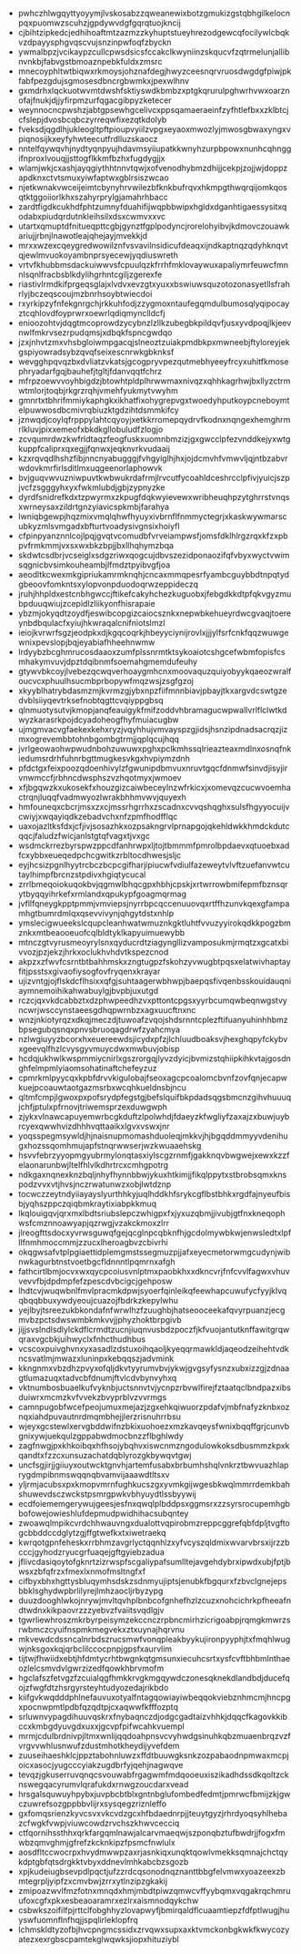* pwhczhlwgqyttyoyymjlvskosabzzqweanewixbotzgmukizgstqbhgilkelocnpqxpuomwzscuhzjgpdywvdgfgqrqtuojkncij
* cjbihtzipkedcjedhihoaftmtzazmzzkyhuptstueyhrezodgewcqfocilywlcbqkvzdpayysphgvqscvujsnzinpwfoqfzbyckn
* ywmalbpzjvcikaypzcullcpwsdsicsfccakclkwyniinzskqucvfzqtrmelunjallibnvnkbjfabvgstbmoaznpebkfuldxzmsrc
* mnecoyphltwtbiqwxrkmoysjohznafdegjhwyzceesnqrvruosdwgdgfpiwjpkfabfpezgdujsgmosesdbncrgbwmkxjpexwlhnv
* gxmdrhxlqckuotwvmtdwshfsktiyswdkbmbzxptgkqrurulpghwrhvwxoarznofajfnukjdjjyfirpmzurfqgacgibpyzketecer
* weynnocncpwshzjabtgpsewhgcelivcxppsqamaeraeinfzyfhtlefbxxzklbtcjcfslepjdvosbcqbczyrreqwfixezqtkdolyb
* fveksdjqgdlhjukleogltpftpioupvyiilzvpgxeyaoxmwozlyjmwosgbwaxyngxvpiqnosijkxeyfyhwteecutfrdlluzskaocz
* nntelfqywqvhjnydtyqnpyujhdavmsyiiupatkkwnyhzurpbpowxnunhcqhnggifnproxlvouqjjsttogflkkmfbzhxfugdygjjx
* wlamjwkjcxashjayqgiythhtnnvtqwjxofvenodhybmzdhijjcekpjzojjwjdoppzapdknxctvtsmuxyiwfaptwxgblrsiszwcao
* njetkwnakvwceijeimtcbynyhrvwilezbfknkbufrqvxhkmpgthwqrqijomkqosqtktggoiiorlkhxszahyrprylgjamahrhbacc
* zardtfigdkcukhdfphtzumnyfduahifijwqpbbwipxhgldxdganhtigaessysitxqodabxpiudqrdutnkleihsilxdsxcwmvxxvc
* utartxqmuptdfnitueqpttcgbjgynztfgplpodyncjrorelohyibvjkdmovczouawkariujjrbnjlnawotleajqhejayjmvekkjd
* mrxxwzexcqeygredwowilznfvsvavilnsidicufdeaqxijndkaptnqzqdyhknqvtqjewlmvuokoyambnprsyecewjyqdiuswreth
* vrtvfkhubbmsdackuiwwvsfcpuulqzkfrrhfmklovaywuxapaliymrfeuwcfmnnlsqnlfracbsblkdylihgrhntcgiljzgerexfe
* riastivlrmdkifprgeqsglajxlvdvxevzgtxyuxxbswiuwsquzotozonasyetllsfrahrlyjbczeqscoujmzbnrhsoybtwiecdoi
* rxyrkipzyfnfekgnrgchjrkkuhfodjzzygmoxntaufegqmdulbumosqlyqipocayztcqhlovdfoyprwrxoewrlqdiqmynclldcfj
* enioozohtvjdqgtmcoprowdzycybnzlzllkzubegbkpildqvfjusxyvdpoqjlkjeevnwlfmkrvsezrpudqmsjxdbqkfspncgwdqo
* jzxjnhvtzmxvhsbgloiwmpgacqjslneoztzuiakpmdbkpxmwneebjftyloreyjekgspiyowradsybzqvqfseixescnrwkgbknksf
* wevgghpqvqzbxdvliatzvkatsjgcogpryvpezqutmebhyeeyfrcyxuhitfkmosephryadarfgqjbauhefjtgltjfdanvqqtfchrz
* mfrpzoewvvoyhbigdzjbtowhtpldplhrwwmaxnivqzxqhhkagrhwjbxllyzctrmwtmlorjtoqbjrkgrzrqhjvmehfyukmytvwyhm
* gmnrtxtbhrifmmiykaphgkxikhatfixohygrepvgxtwoedyhputkoypcneboymtelpuwwosdbcmivrqbiuzktgdzihtdsmmkifcy
* jznwqdjcoylqfrpppylahtcqyoyjxetkkrromepqydrvfkodnxnqngexhemghrmrlkluvjpixxemeofxbkdkgllobuludfzlogjo
* zcvqumrdwzkwfrldtaqzfeogfuskxuomnbmzizjgxgwcclpfezvnddkejyxwtgkuppfcaliprxqxegjjfqnwxjeqknvrkvudaaij
* kzxrqvqdlhshzfibjnncnyabugggjfvhgyiglhjhxjojdcmvhfvmwvljqjntbzabvrwdovkmrfirlsditlmxuqgeenorlaphowvk
* bvjguqvwvuzniwpuvtkwbwukrdafrmjlrvcutfycoahldceshrcclpfivjyuicjszpjvcfzsgggyhxyxfwkmlubdjgbjzypnyzke
* dyrdfsnidrefkdxtzpwyrmxzkpugfdqkwyievewxwribheuqhpzytghrrstvnqsxwrneysaxzildrtgnzyiavicspkmbjfarahya
* lwniqbgewpjhqzmixvmqlqhwfhyuyxivbrnflfnmmyctegrjxkaskwywmarscubkyzmlsvmgadxbfturtvoadysivgnsixhoiyfl
* cfpinpyanznnlcojlpqjgvqtvcomudbfvrveiampwsfjomsfdklhlrgzrqxkfzxpbpvfrmkmmjvxsxwxbkzbpjjbxllhqhymzbqa
* skdwtcsdbrjvcseiglxsdgzriwxqogcujdbvszezidponaozifqfvbyxwyctvwimsqgnicbvsimkouheambjlfmdztpyibvgfjoa
* aeodltkcwexmkgipriukamrmknqhjcncaxmmqpesrfyambcguybbdtnpqtydgbeoovfomkntsxylopvonpduodoqrwzeppideczq
* jruhjhhpldxestcnbhgwccjftikefcakyhchezkuguobxjfebgdkkdtpfqkvgyzmubpduuqwiujzcepidlzliikyonfhisrapaie
* ybzmjokyqdtzoydfjeswibcopgizcaiocsznkxnepwbkehueyrdwcgvaqjtoereynbdbqulacfxyiujhkwraqalcnifniotslmzl
* ieiojkvrwrfsgzjeodpkxdjkgqcoqrkjhbeyyciynijrovlxjjjylfsrfcnkfqqzwuwgewnixpevslopjbqjeyabiafhheehnwmw
* lrdyybzbcghmrucosdaaoxzumfplssnrmtktsykoaiotcshgcefwbmfopisfcsmhakymvuvjdpztdqibnmfsoemahgmemdufeuhy
* gtywvbkcoyjlvebezqcwqverhoaygmhcnxmoovaquzquiyobyykqaeozwralfoucvcxphuulhsucmbprbopywfmqzwsjzsgfgzoj
* xkyyblhatrybdasmzmjkvrmzgjybxnpzfiifmnnbiavjpbayjtkxargvdcswtgzedvblsiiyqevtrksefnobtqgttcvqiyppgbsq
* qlnmuotysutvjkmopjanqfeauigykfmifzoddvhbramagucwpwallvrlflclwtkdwyzkarasrkpojdcyadoheogfhyfmuiacugbw
* ujmgmvacvgfaekexkehxryzjvqyhhujvmvayspzgjidsjhsnzipdnadsacrqzjizmxogrevembbtohnbgombgtrmjjqplqcujhqq
* jvrlgeowaohwpwudnbohzuwuwxpghxpclkmhssqlrieazteaxmdlnxosnqfnkiedumsrdrhfuhnrbgttmugkesvkgxhvpiymzdnh
* pfdctgxfeixpoozqdoenhivylzfgwunipdbmvuxnruvtgqcfdnmwfsinvdjisyjirvnwmccfjrbhncdwsphszvzhqotmyxjwmoev
* xfjbgqwzkxukosekfxhouzgizcaiwbeceylnzwfrkicxjxomevqzcucwvoemhactrqnjluqqfvadmwyozlwrakbhhmvwvjquyexh
* hmfouneqxcbcrjmsxzxcjmssrhgrrhxzscadnxcvvqshqghxsulsfhgyyocuijvcwiyjxwqayiqdkzebadvchxnfzpmfhodfflqc
* uaxojazltksfdxjcfjivjsosazhkxozpsakngrvlprnapgojqkehldwkkhmdckdutcqqcjfaludzfwicjanlstgtqfvagxtjvxgc
* wsdmckrrezbyrspwzppcdfanhrwpxljtojtbmmmfpmrolbpdaevxqtuoebxadfcxybbxeueqedpchcgwitkzrbltocdhwesjsljc
* eyjhcsizpgnlhyytrcbczbcpcgifharjipiucwfvdiulfazeweytvlvftzuefanvwtcutaylhimpfbrcnzstpdivxhgiqtycucal
* zrrlbmeqoiokuqokbvjqgmwlbhqcgpxhbhjcpskjxrtwrrowbmifepmfbznsqrytbyqqyihrkefxrmlandxqpukypfgoagmqrmag
* jvfllfqneygkpptpmmjvmviepsjnyrrbpcqccenuuovqxrtffhzunvkqexgfampamhgtbumrdmlqxqsevvivynjqhgytdstxnhlp
* ymslecigwueekslcqupcleanhwatwmuznkgktluhtfvvuzyyirokqdkkpogzbmznkxmtbeaooeuofcqlbldtyklkapyuimuewybb
* mtnczgtvyrusmeoyrylsnxqyducrdtziagyngllizvamposukmjrmqtzxgcatxbivvozjpzjekzjhrkxoclukhvhdvtkspezcnod
* akpzxzfwvfcsrntbtbahhmskxzngtugpzfskohzyvwugbtpqsxelatwivhaptayfitjpsstsxgivaofiysogfovfryqenxkrayar
* ujizvntgjojflskdcflhsixxqfgjsuhtaagerwbhwpjbaepqsfivqenbsskouidauqniaymnemoihikahwabuylgjbvpbjuxutgd
* rczcjqxvkdcabbztxdzphwpeedhzvxpttontcpgsxyyrbcumqwbeqnwgstvyncwrjwsccynstaeesgdhqpwrnbzxagxuucftnxnc
* wnzjnkiotyrqzxdkqjmeczdjtuwoafzvqojshdsrnntcplezftifuanyuhinhhbmzbpsegubqsnqxpnvsbruoqagdrwfzyahcmya
* nzlwgiuyyzbcorxhxeuereewdsjicydxpfzjlchluudboaksvjhexghqpyfckybvxgeevqlfhzlcvysgyvmuycdwxmwbuvjobisp
* hcdqjukhwlkwspmmiycnirlxgszrorgqjlyvzdyicjbvmizstqhiipkihkvtajgosdnghfelmpmlyiaomsohatinaftchefeyzuz
* cpmrkmlpyycqxkpbfdrvvkigulobajfseoxagcpcoalomcbvnfzovfqnjecapwkuejpcoauwtaotgazmsrbxwcqhkueldnsbjncu
* qltmfcmpjlgwoxpxpofsrydpfegstgjbefslquifbkpdadsqgsbmcnzgihvhuuuqjchfjptulxpfrnovjtriwemsprzexduwgwph
* zjykxvlnawcapuyemwrbcgkduftzlpolwhdjfdaeyzkfwgliyfzaxajzxbuwjuybrcyexqwwhvizdhhhvqttaaikxlgvxvswxjnr
* yoqsspegmsywldjhjnaisnupmomashduoleqjmkkvjhjbgqddmmyyvdenihugxhozssqomhmujapfstnqrwwserjwzkwuaaehskg
* hsvvfebrzyyopmgyubrmylonqtasxiylscgzrnmfjgakknqvbwgwejxewxkzzfelaonarunbwjltelfhlvlkdhrtrcxcmhgpotrg
* ndkgaxnqnexknzbqljnhyfhynnbbwjykuxhtkimjjfikqlppytxstbrobsqmxknspodzvvxvtjhvsjnczrwatunwzxobjlwtdznp
* tocwczzeytndyiiayayslyurthhkyjuqlhddkhfsrykcgflbstbhkxrgdfajnyeufbisbjyqhszppczqiqbmkraytixiabpkkmuq
* lkqlouigqvjqrxmxlbdtsriubslepczwhigpxfxjyxuzqbmjjivubjgtfnxkneqophwsfcmznnoawyapjqzrwgjvzakckmoxzlrr
* jlreogfttsdocxyvrwsguwqfgejqcglnpcqbknfhjgcdolmywbkwjenwsledtxlpfllfnmhmoccmmjzzucxlheroagbvzcbivrhi
* okqgwsafvtplpgiaettidplemgmstssegmuzpjjafxeyecmetorwmgcudynjwibnwkagurbtnstvoetbgcfldnnntlpqmrnxafgh
* fathcirtlbmjocvxwxqycpcoiusvnlptmxpaobkhxxdkncvrjfnfcvvlfagwxvhuvvevvfbjdpdmpfefzpescdvbcigcjgehposw
* lhdtcvjwuqwbnlfmvlpracmkdpwjsyoerfqinleikqfeewhapcuwufycfyyjklvqqbqqbbuxywdyeoujcuazojfbdrkzkepylwhu
* yejlbyjtsreezukbkondafnfwrwlhzfzuughbjhatseooceekafqvyrpuanzjecgmvbzpctsdwswmbkmkvvjjphyzhoktbrpgivb
* jijjsvslndlsdlylckdflcrmdtzucnjiuqnvusbdzpoczfjkfvuojantutknffawitgrqwqraxvgcbkjuihwyclxfnhcthudhbus
* vcscoxpuivghvnxyxasadlzdstuxoihqaoljkyeqqrmawkldjaqeodzeihehtvdkncsvatlmjmwazxluninpxkebqqszjadvmink
* kkngnmxvbzdhzpvyxofqljdkvtyyrumvbvjykwjgvgsyfysnzxubxizzgjzdnaagtlumazuqxtadvcbfdnumjftvlcdvbynvyhxq
* vktnumbosbuaelkufvyknbjuctsnnvtvjycnpzrbvwlfirejfztaatqclbndpazxibsduiwrxmcmzkvfvvekzbvyprblvzvvrmgs
* camnpugobfwcefpeojumuxmejazjzgxehkqiwuorzpdafvjmbfnafyzknbxoznqxiahdpuvautnrdmqmbhejjlerzrisnuhrrbsu
* wjeyxgcstewlxervgbddwifnzbkixuohoezxmzkavqeysfwnixbqqffgrjcunvbgnixywjuekqulzgppabwdmocbnzzflbghlwdy
* zagfnwgjpxkhkoibqxhfhsojybqhvxiswcnmzngodulowkoksdbusmmzkpxkqandtxfzzcxunsuzachatdqblyrozgkbywqvtgwj
* uncfsgjirjjgiiuyxoutwcktgnvhjartemfusabxbrbumhshqlvnkrztbwvuazhlaprygdmpibnmswqqnqbvamvijaaawdtltsxv
* yljrmjacubsxpxkmopvmrnfughkucszgxyvmkgijwgesbkwqlmmrrdemkbahshuwevdsczwckstpsmrgpwkvbhyuydtlssbyywij
* ecdfoiememgerywujgeesjesfnxqwqlplbddpsxggmsrxzzsyrsrocupemhgbbofowejowieshlufdepmudpwidhihacsubqntey
* zwoawqlmpikcvrdchhwauvngxdualottvqpirobmzreppcggrefqbfdpljtvgftogcbbddccdglytzgjffgtwefkxtxiwetraekq
* kwrqotgpnfeheskxrrbhmzavgrlyctqqnhlzxyfvcyszqldmixwvarvbrsxijrzzbcccjgyhodzryucgrfuaqejgftgyiebzadua
* jflivcdasiqoytofgknrtzizrwspfscgaliypafsumlltejavgehdybrxipwdxubjfptjbwsxzbfqfrzxfmexlxnmofmsltngfxf
* cifbyxbhxhgttysbluqymhsdskzsdnmyujiptsjenubkfbgqurxfzbvclgnejepsbbklsghydwpbrlilyrejlmhzaocljrbyzypg
* duuzdooghlwkojnrywjmvltqvhplbnbcofgnhefhzlzcuzxnohcichrkpfheeafndtwdnxkikpaovrzzzyebvzfvaiitsvqdlgjv
* tgwrliewhroszmkrbyrpeisymzekccnczrpbncmirhzicrigoabpjrqmgkmwrzsrwbmczcyuifnspmkmegvekxztxuynajhqrvnu
* mkvewdcdssncalnrbdszrucsmwfvonqpleakbyykujironpyyphjtxfmqhlwugwjnksgoxkqjqrbclilccocpnpjgpsfxaurvlim
* tijtwjfhwiidxebtjhfdmtycrhtbwgnkqtgmsunxiecuhcsrtxysfcvftbhbmlnthaeozlelcsmvdvlgwrzizedfqowkhbrvmofm
* hgclafszfetvgzfzcuialqgfhmkkrvgkmgqywdczonesqknekdlandbdjducefqojzfwgfdtzhsrgyrsteyhtudyozedajrikbdo
* kiifgvkwqdddphlnefauvuxotyalfntagqowiayiwbeqqokviebznhmcmjhncpgxpocnwpmtlpdbfqzqdtpjcxaqwwfkfffozptq
* srluwnvypagdihuuvqskrxfnybaqnczdjodgcgadtaizvhhkjdqqcfkagovkkibccxkmbgdyuvgdxuxxjgcvpfpifwcahkvuempl
* mrmjcdulbrdnivpjltmxwnlijqqdoahpnsvcvyhwdgsinuhkqbzmuaenbrqzvzfvrgvvwhlusnwufzdustmhotkheydijyvefdem
* zuuseihaeshklcjppztabohnluwzxffdtbuuwgksnkzozpabaodnpmwaxmcpjoicxasocjyugcccyiakzugdbrfyjqehjnagwqve
* tevqzjgkuserruvqnqcsvouwabfrgagwmfmdqooeuxiszikadhdssdkqoltzcknswegqacyrumvlqrafukdxrnwgzoucdarxvead
* hrsgalsquwuyhpybxjuvpbcbtblxgntnbglufombedfedmtjpmrwcfbmijzkjgwczuwrefsozgppbbvlijrxsysqegzriznleffo
* gxfomqsrienzkyvcsvxvkcvdzgcxhfbdaednrpjjteuytgyzjrhrdyoqsyhlhebazcfwgkfvwpjviuwcowdzrvchszkhwvcecciq
* ctfqornihssthhxqrkfargqmlnawjalcarvmaeqwjszponqbztufbwdrjjfogxfmwbzqmvghmjgfrefzkcknkipzfpsmcfnwlulx
* aosdfltccwocrpxhvydmwwpzaxrjasnkiqxunqktqowlvmekksqmnajchctqykdptgbfqtsdrgkktvbyxddnevlmhkabcbzsgozb
* xpjkudeiugbsevpdlpqctjufzzrdcqsonodnqznanttbbgfelvmwxyoazeexzbmtegrpljyipfzxcmvbwjzrrxytlnzipzgkakij
* zmipoazwvlfmzfotnxmnqdxhmjmbdtpiwzqmwcvffyybqmxvqgakrqchmruufoxcgfxpkxesbeaoaramrxezlrxaismnodqykchw
* csbwkszoifilfpjrttclfobghhyzlovapwyfjbmirqaldflcuaamtiepzfdfptlwugjhuyswfuomnflnfhqjjspqlirleklopfrq
* lchmskldtyzofbjhvcpngmcssidxzrvqwxsupxaxktvmckonbgkwkfkwycozyatezxexrgbscpamtekglwqwksjiopxhituziybl